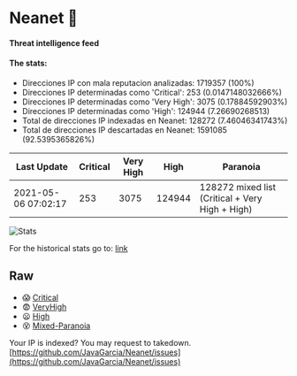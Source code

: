 # Neanet :hocho:
#### Threat intelligence feed
#### The stats:

- Direcciones IP con mala reputacion analizadas: 1719357 (100%)
- Direcciones IP determinadas como 'Critical':  253 (0.0147148032666%)
- Direcciones IP determinadas como 'Very High':  3075 (0.17884592903%)
- Direcciones IP determinadas como 'High':  124944 (7.26690268513)
- Total de direcciones IP indexadas en Neanet:  128272 (7.46046341743%)
- Total de direcciones IP descartadas en Neanet:  1591085 (92.5395365826%)

| Last Update | Critical | Very High | High | Paranoia |
| --- | --- | --- | --- | --- |
| 2021-05-06 07:02:17 | 253 | 3075 | 124944 | 128272 mixed list (Critical + Very High + High)|

![Stats](https://docs.google.com/spreadsheets/d/e/2PACX-1vSnaNMIXVabIpDJjufMlzH7poXnshF3mgd8Is1g9ytUEzVsP5my4Trn8f-xkoLLQ38xpL3HtmUexLo6/pubchart?oid=501124687&format=image)

For the historical stats go to: [link](/stats.csv)
## Raw
- :scream: [Critical](https://raw.githubusercontent.com/JavaGarcia/Neanet/master/blacklists/neanet_critical.txt)
- :fearful: [VeryHigh](https://raw.githubusercontent.com/JavaGarcia/Neanet/master/blacklists/neanet_veryHigh.txtt)
- :frowning: [High](https://raw.githubusercontent.com/JavaGarcia/Neanet/master/blacklists/neanet_high.txt)
- :dizzy_face: [Mixed-Paranoia](https://raw.githubusercontent.com/JavaGarcia/Neanet/master/blacklists/neanet_all.txt)


Your IP is indexed? You may request to takedown. [https://github.com/JavaGarcia/Neanet/issues](https://github.com/JavaGarcia/Neanet/issues)




















































































































































































































































































































































































































































































































































































































































































































































































































































































































































































































































































































































































































































































































































































































































































































































































































































































































































































































































































































































































































































































































































































































































































































































































































































































































































































































































































































































































































































































































































































































































































































































































































































































































































































































































































































































































































































































































































































































































































































































































































































































































































































































































































































































































































































































































































































































































































































































































































































































































































































































































































































































































































































































































































































































































































































































































































































































































































































































































































































































































































































































































































































































































































































































